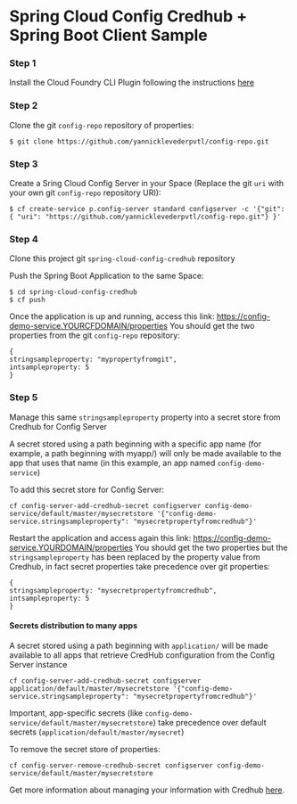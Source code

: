 # Spring Cloud Config Credhub + Spring Boot Client Sample

### Step 1

Install the  Cloud Foundry CLI Plugin following the instructions [here](https://docs.pivotal.io/spring-cloud-services/3-1/common/cf-cli-plugin.html)

### Step 2

Clone the git `config-repo` repository of properties:
```
$ git clone https://github.com/yannicklevederpvtl/config-repo.git
```

### Step 3

Create a Sring Cloud Config Server in your Space (Replace the git `uri` with your own git `config-repo` repository URI):
```
$ cf create-service p.config-server standard configserver -c '{"git": { "uri": "https://github.com/yannicklevederpvtl/config-repo.git"} }'
```


### Step 4

Clone this project git `spring-cloud-config-credhub` repository

Push the Spring Boot Application to the same Space:

```
$ cd spring-cloud-config-credhub
$ cf push
```

Once the application is up and running, access this link: https://config-demo-service.YOURCFDOMAIN/properties
You should get the two properties from the git `config-repo` repository:

```
{
stringsampleproperty: "mypropertyfromgit",
intsampleproperty: 5
}
```

### Step 5

Manage this same `stringsampleproperty` property into a secret store from Credhub for Config Server

A secret stored using a path beginning with a specific app name (for example, a path beginning with myapp/) will only be made available to the app that uses that name (in this example, an app named `config-demo-service`)

To add this secret store for Config Server:

```
cf config-server-add-credhub-secret configserver config-demo-service/default/master/mysecretstore '{"config-demo-service.stringsampleproperty": "mysecretpropertyfromcredhub"}'
```

Restart the application and access again this link: https://config-demo-service.YOURDOMAIN/properties
You should get the two properties but the `stringsampleproperty` has been replaced by the property value from Credhub, in fact secret properties take precedence over git properties:

```
{
stringsampleproperty: "mysecretpropertyfromcredhub",
intsampleproperty: 5
}
```

#### Secrets distribution to many apps
A secret stored using a path beginning with `application/` will be made available to all apps that retrieve CredHub configuration from the Config Server instance

```
cf config-server-add-credhub-secret configserver application/default/master/mysecretstore '{"config-demo-service.stringsampleproperty": "mysecretpropertyfromcredhub"}'
```

Important, app-specific secrets (like `config-demo-service/default/master/mysecretstore`) take precedence over default secrets (`application/default/master/mysecret`)



To remove the secret store of properties:
```
cf config-server-remove-credhub-secret configserver config-demo-service/default/master/mysecretstore 
```

Get more information about managing your information with Credhub [here](https://docs.pivotal.io/spring-cloud-services/3-1/common/config-server/managing-secrets-with-credhub.html).

